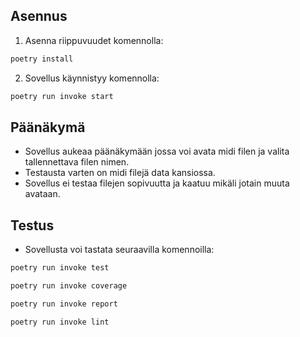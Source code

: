 ## Asennus

1. Asenna riippuvuudet komennolla:

```bash
poetry install
```

2. Sovellus käynnistyy komennolla:

```bash
poetry run invoke start
```


## Päänäkymä

- Sovellus aukeaa päänäkymään jossa voi avata midi filen ja valita tallennettava filen nimen.
- Testausta varten on midi filejä data kansiossa.
- Sovellus ei testaa filejen sopivuutta ja kaatuu mikäli jotain muuta avataan.

## Testus

- Sovellusta voi tastata seuraavilla komennoilla:

```bash
poetry run invoke test
```

```bash
poetry run invoke coverage
```

```bash
poetry run invoke report
```

```bash
poetry run invoke lint
```

